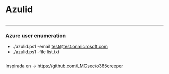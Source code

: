 # Azulid

<img src="" />

---
### Azure user enumeration
* ./azulid.ps1 -email test@test.onmicrosoft.com
* ./azulid.ps1 -file list.txt

<img src="" />




Inspirada en -> https://github.com/LMGsec/o365creeper
